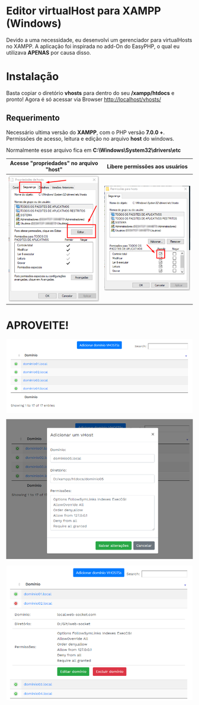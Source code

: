 # Editor virtualHost para XAMPP (Windows)

Devido a uma necessidade, eu desenvolvi um gerenciador para virtualHosts no XAMPP.
A aplicação foi inspirada no add-On do EasyPHP, o qual eu utilizava **APENAS** por causa disso. 

# Instalação

Basta copiar o diretório **vhosts** para dentro do seu **/xampp/htdocs** e pronto!
Agora é só acessar via Browser [http://localhost/vhosts/](http://localhost/vhosts/)

## Requerimento

Necessário ultima versão do **XAMPP**, com o PHP versão **7.0.0 +**.
Permissões de acesso, leitura e edição no arquivo **host** do windows.

Normalmente esse arquivo fica em **C:\Windows\System32\drivers\etc**
     
| Acesse "propriedades" no arquivo "host" | Libere permissões aos usuários |
|--|--|
| ![enter image description here](https://github.com/agencia-feats/virtual-host-XAMPP/blob/master/vhosts/permissao_01.png?raw=true) | ![enter image description here](https://github.com/agencia-feats/virtual-host-XAMPP/blob/master/vhosts/permissao_02.png?raw=true) |

# APROVEITE!


![enter image description here](https://github.com/agencia-feats/virtual-host-XAMPP/blob/master/screenshot/Screenshot_1.png?raw=true)

![enter image description here](https://github.com/agencia-feats/virtual-host-XAMPP/blob/master/screenshot/Screenshot_2.png?raw=true)

![enter image description here](https://github.com/agencia-feats/virtual-host-XAMPP/blob/master/screenshot/Screenshot_3.png?raw=true)